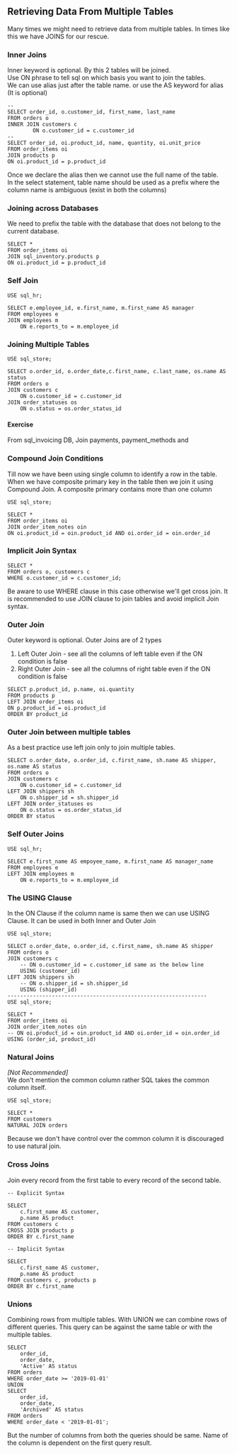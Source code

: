 ## **Retrieving Data From Multiple Tables**

Many times we might need to retrieve data from multiple tables. In times like this we have JOINS for our rescue.

### Inner Joins
Inner keyword is optional. By this 2 tables will be joined.  
Use ON phrase to tell sql on which basis you want to join the tables.  
We can use alias just after the table name. or use the AS keyword for alias (It is optional)
```
-- 
SELECT order_id, o.customer_id, first_name, last_name
FROM orders o
INNER JOIN customers c
		ON o.customer_id = c.customer_id
--
SELECT order_id, oi.product_id, name, quantity, oi.unit_price
FROM order_items oi
JOIN products p
ON oi.product_id = p.product_id 
```
Once we declare the alias then we cannot use the full name of the table.  
In the select statement, table name should be used as a prefix where the column name is ambiguous (exist in both the columns)

### Joining across Databases
We need to prefix the table with the database that does not belong to the current database.  
```
SELECT *
FROM order_items oi
JOIN sql_inventory.products p
ON oi.product_id = p.product_id
```

### Self Join
```
USE sql_hr;

SELECT e.employee_id, e.first_name, m.first_name AS manager
FROM employees e 
JOIN employees m
	ON e.reports_to = m.employee_id
```

### Joining Multiple Tables
```
USE sql_store;

SELECT o.order_id, o.order_date,c.first_name, c.last_name, os.name AS status
FROM orders o
JOIN customers c
	ON o.customer_id = c.customer_id
JOIN order_statuses os
	ON o.status = os.order_status_id
```

#### Exercise
From sql_invoicing DB, Join payments, payment_methods and  

### Compound Join Conditions
Till now we have been using single column to identify a row in the table.   
When we have composite primary key in the table then we join it using Compound Join. A composite primary contains more than one column 
```
USE sql_store;

SELECT *
FROM order_items oi
JOIN order_item_notes oin 
ON oi.product_id = oin.product_id AND oi.order_id = oin.order_id
```

### Implicit Join Syntax
```
SELECT *
FROM orders o, customers c
WHERE o.customer_id = c.customer_id;
```
Be aware to use WHERE clause in this case otherwise we'll get cross join. It is recommended to use JOIN clause to join tables and avoid implicit Join syntax.

### Outer Join
Outer keyword is optional. Outer Joins are of 2 types 
1. Left Outer Join - see all the columns of left table even if the ON condition is false
2. Right Outer Join - see all the columns of right table even if the ON condition is false
```
SELECT p.product_id, p.name, oi.quantity
FROM products p
LEFT JOIN order_items oi
ON p.product_id = oi.product_id
ORDER BY product_id 
```

### Outer Join between multiple tables
As a best practice use left join only to join multiple tables.
```
SELECT o.order_date, o.order_id, c.first_name, sh.name AS shipper, os.name AS status
FROM orders o
JOIN customers c
	ON o.customer_id = c.customer_id
LEFT JOIN shippers sh
	ON o.shipper_id = sh.shipper_id
LEFT JOIN order_statuses os
	ON o.status = os.order_status_id
ORDER BY status
```

### Self Outer Joins
```
USE sql_hr;

SELECT e.first_name AS empoyee_name, m.first_name AS manager_name
FROM employees e
LEFT JOIN employees m
	ON e.reports_to = m.employee_id
```

### The USING Clause
In the ON Clause if the column name is same then we can use USING Clause. It can be used in both Inner and Outer Join
```
USE sql_store;

SELECT o.order_date, o.order_id, c.first_name, sh.name AS shipper
FROM orders o
JOIN customers c
	-- ON o.customer_id = c.customer_id same as the below line
    USING (customer_id)
LEFT JOIN shippers sh
	-- ON o.shipper_id = sh.shipper_id
    USING (shipper_id)
---------------------------------------------------------------
USE sql_store;

SELECT *
FROM order_items oi
JOIN order_item_notes oin  
-- ON oi.product_id = oin.product_id AND oi.order_id = oin.order_id
USING (order_id, product_id)
```

### Natural Joins
*[Not Recommended]*  
We don't mention the common column rather SQL takes the common column itself.  
```
USE sql_store;

SELECT *
FROM customers
NATURAL JOIN orders
```
Because we don't have control over the common column it is discouraged to use natural join.

### Cross Joins
Join every record from the first table to every record of the second table.  
```
-- Explicit Syntax

SELECT 
	c.first_name AS customer,
    p.name AS product
FROM customers c
CROSS JOIN products p
ORDER BY c.first_name

-- Implicit Syntax

SELECT 
	c.first_name AS customer,
    p.name AS product
FROM customers c, products p
ORDER BY c.first_name
```

### Unions
Combining rows from multiple tables. With UNION we can combine rows of different queries. This query can be against the same table or with the multiple tables.
```
SELECT 
	order_id,
    order_date,
    'Active' AS status
FROM orders
WHERE order_date >= '2019-01-01'
UNION
SELECT 
	order_id,
    order_date,
    'Archived' AS status
FROM orders
WHERE order_date < '2019-01-01';
```
But the number of columns from both the queries should be same. Name of the column is dependent on the first query result.